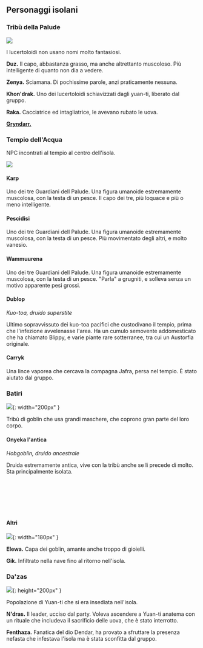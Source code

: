 ## Personaggi isolani

### Tribù della Palude

![](https://i.imgur.com/M4T350j.png)

I lucertoloidi non usano nomi molto fantasiosi.

**Duz.** Il capo, abbastanza grasso, ma anche altrettanto muscoloso. Più intelligente di quanto non dia a vedere.

**Zenya.** Sciamana. Di pochissime parole, anzi praticamente nessuna.

**Khon'drak.** Uno dei lucertoloidi schiavizzati dagli yuan-ti, liberato dal gruppo.

**Raka.** Cacciatrice ed intagliatrice, le avevano rubato le uova.

**[Gryndarr.](/star/pg#gryndarr)**

### Tempio dell'Acqua

NPC incontrati al tempio al centro dell'isola.

![](https://i.imgur.com/UKcfADF.png)

#### Karp

Uno dei tre Guardiani dell Palude. Una figura umanoide estremamente muscolosa, con la testa di un pesce. Il capo dei tre, più loquace e più o meno intelligente.

#### Pescidisi

Uno dei tre Guardiani dell Palude. Una figura umanoide estremamente muscolosa, con la testa di un pesce. Più movimentato degli altri, e molto vanesio.

#### Wammuurena

Uno dei tre Guardiani dell Palude. Una figura umanoide estremamente muscolosa, con la testa di un pesce. "Parla" a grugniti, e solleva senza un motivo apparente pesi grossi.


#### Dublop

*Kuo-toa, druido superstite*

Ultimo sopravvissuto dei kuo-toa pacifici che custodivano il tempio, prima che l'infezione avvelenasse l'area. Ha un cumulo semovente addomesticato che ha chiamato Blippy, e varie piante rare sotterranee, tra cui un Austorfia originale.

#### Carryk

Una lince vaporea che cercava la compagna Jafra, persa nel tempio. È stato aiutato dal gruppo.

### Batiri

![](https://i.imgur.com/pntQhhh.jpg){: width="200px" }

Tribù di goblin che usa grandi maschere, che coprono gran parte del loro corpo.

#### Onyeka l'antica

<div style="width: 25%; background-image: url('https://i.imgur.com/6HlpKaX.png'); background-position: top 0% left 0%; background-size: 100%; float: left;" class="portrait"> <a href="https://i.imgur.com/6HlpKaX.png" class="fill-div"></a></div>

*Hobgoblin, druido ancestrale*

Druida estremamente antica, vive con la tribù anche se li precede di molto. Sta principalmente isolata.

<br>
<br>
<br>
<br>
<br>

#### Altri

![](https://i.imgur.com/qemVPny.png){: width="180px" }

**Elewa.** Capa dei goblin, amante anche troppo di gioielli.

**Gik.** Infiltrato nella nave fino al ritorno nell'isola.


### Da'zas

![](https://www.belloflostsouls.net/wp-content/uploads/2017/02/yuanti-header-.jpg){: height="200px" }

Popolazione di Yuan-ti che si era insediata nell'isola.

**N'dras.** Il leader, ucciso dal party. Voleva ascendere a Yuan-ti anatema con un rituale che includeva il sacrificio delle uova, che è stato interrotto.

**Fenthaza.** Fanatica del dio Dendar, ha provato a sfruttare la presenza nefasta che infestava l'isola ma è stata sconfitta dal gruppo.